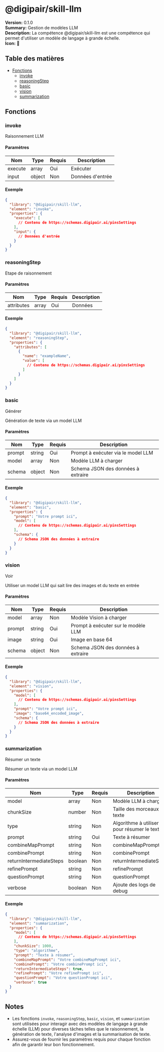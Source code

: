 # @digipair/skill-llm

**Version:** 0.1.0  
**Summary:** Gestion de modèles LLM  
**Description:** La compétence @digipair/skill-llm est une compétence qui permet d'utiliser un modèle de langage à grande échelle.  
**Icon:** 🚀

## Table des matières

- [Fonctions](#fonctions)
  - [invoke](#invoke)
  - [reasoningStep](#reasoningStep)
  - [basic](#basic)
  - [vision](#vision)
  - [summarization](#summarization)

## Fonctions

### invoke

Raisonnement LLM

#### Paramètres

| Nom      | Type   | Requis | Description |
|----------|--------|--------|-------------|
| execute  | array  | Oui    | Exécuter |
| input    | object | Non    | Données d'entrée |

#### Exemple

```json
{
  "library": "@digipair/skill-llm",
  "element": "invoke",
  "properties": {
    "execute": [
      // Contenu de https://schemas.digipair.ai/pinsSettings
    ],
    "input": {
      // Données d'entrée
    }
  }
}
```

### reasoningStep

Etape de raisonnement

#### Paramètres

| Nom        | Type  | Requis | Description |
|------------|-------|--------|-------------|
| attributes | array | Oui    | Données |

#### Exemple

```json
{
  "library": "@digipair/skill-llm",
  "element": "reasoningStep",
  "properties": {
    "attributes": [
      {
        "name": "exampleName",
        "value": [
          // Contenu de https://schemas.digipair.ai/pinsSettings
        ]
      }
    ]
  }
}
```

### basic

Générer

Génération de texte via un model LLM

#### Paramètres

| Nom    | Type   | Requis | Description |
|--------|--------|--------|-------------|
| prompt | string | Oui    | Prompt à exécuter via le model LLM |
| model  | array  | Non    | Modèle LLM à charger |
| schema | object | Non    | Schema JSON des données à extraire |

#### Exemple

```json
{
  "library": "@digipair/skill-llm",
  "element": "basic",
  "properties": {
    "prompt": "Votre prompt ici",
    "model": [
      // Contenu de https://schemas.digipair.ai/pinsSettings
    ],
    "schema": {
      // Schema JSON des données à extraire
    }
  }
}
```

### vision

Voir

Utiliser un model LLM qui sait lire des images et du texte en entrée

#### Paramètres

| Nom    | Type   | Requis | Description |
|--------|--------|--------|-------------|
| model  | array  | Non    | Modèle Vision à charger |
| prompt | string | Oui    | Prompt à exécuter sur le modèle LLM |
| image  | string | Oui    | Image en base 64 |
| schema | object | Non    | Schema JSON des données à extraire |

#### Exemple

```json
{
  "library": "@digipair/skill-llm",
  "element": "vision",
  "properties": {
    "model": [
      // Contenu de https://schemas.digipair.ai/pinsSettings
    ],
    "prompt": "Votre prompt ici",
    "image": "base64_encoded_image",
    "schema": {
      // Schema JSON des données à extraire
    }
  }
}
```

### summarization

Résumer un texte

Résumer un texte via un model LLM

#### Paramètres

| Nom                    | Type    | Requis | Description |
|------------------------|---------|--------|-------------|
| model                  | array   | Non    | Modèle LLM à charger |
| chunkSize              | number  | Non    | Taille des morceaux de texte |
| type                   | string  | Non    | Algorithme à utiliser pour résumer le texte |
| prompt                 | string  | Oui    | Texte à résumer |
| combineMapPrompt       | string  | Non    | combineMapPrompt |
| combinePrompt          | string  | Non    | combinePrompt |
| returnIntermediateSteps| boolean | Non    | returnIntermediateSteps |
| refinePrompt           | string  | Non    | refinePrompt |
| questionPrompt         | string  | Non    | questionPrompt |
| verbose                | boolean | Non    | Ajoute des logs de debug |

#### Exemple

```json
{
  "library": "@digipair/skill-llm",
  "element": "summarization",
  "properties": {
    "model": [
      // Contenu de https://schemas.digipair.ai/pinsSettings
    ],
    "chunkSize": 1000,
    "type": "algorithme",
    "prompt": "Texte à résumer",
    "combineMapPrompt": "Votre combineMapPrompt ici",
    "combinePrompt": "Votre combinePrompt ici",
    "returnIntermediateSteps": true,
    "refinePrompt": "Votre refinePrompt ici",
    "questionPrompt": "Votre questionPrompt ici",
    "verbose": true
  }
}
```

## Notes

- Les fonctions `invoke`, `reasoningStep`, `basic`, `vision`, et `summarization` sont utilisées pour interagir avec des modèles de langage à grande échelle (LLM) pour diverses tâches telles que le raisonnement, la génération de texte, l'analyse d'images et la summarisation de texte.
- Assurez-vous de fournir les paramètres requis pour chaque fonction afin de garantir leur bon fonctionnement.
